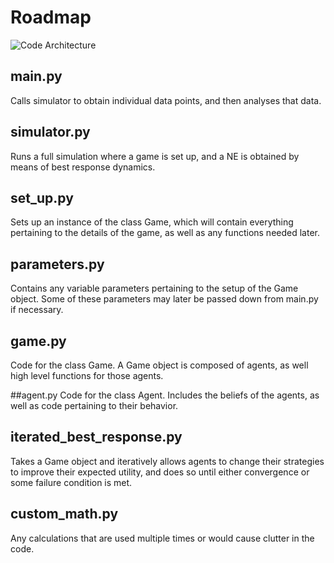 # Roadmap

![Code Architecture](https://github.com/nickkeesG/market_game/images/market_game_skeleton.png)

## main.py
Calls simulator to obtain individual data points, and then analyses that data. 

## simulator.py
Runs a full simulation where a game is set up, and a NE is obtained by means of best response dynamics.

## set_up.py
Sets up an instance of the class Game, which will contain everything pertaining to the details of the game, as well as any functions needed later.

## parameters.py
Contains any variable parameters pertaining to the setup of the Game object. Some of these parameters may later be passed down from main.py if necessary.

## game.py
Code for the class Game. A Game object is composed of agents, as well high level functions for those agents.

##agent.py
Code for the class Agent. Includes the beliefs of the agents, as well as code pertaining to their behavior.

## iterated_best_response.py
Takes a Game object and iteratively allows agents to change their strategies to improve their expected utility, and does so until either convergence or some failure condition is met.

## custom_math.py
Any calculations that are used multiple times or would cause clutter in the code.
